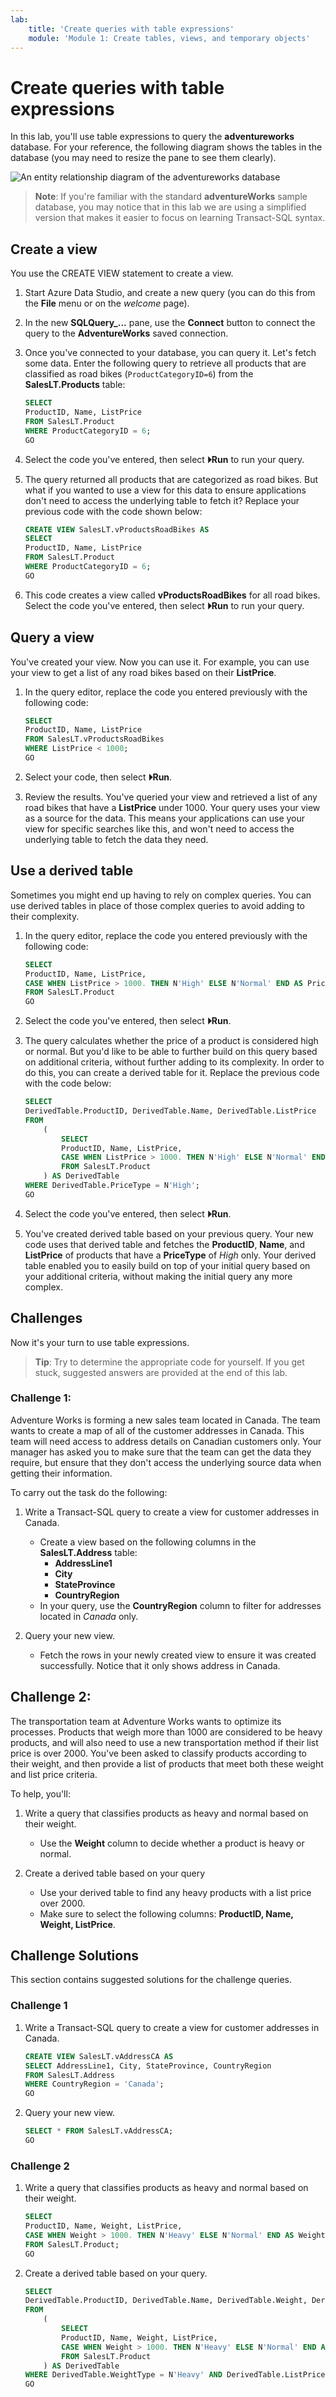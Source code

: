 ```yaml
---
lab:
    title: 'Create queries with table expressions'
    module: 'Module 1: Create tables, views, and temporary objects'
---
```


# Create queries with table expressions

In this lab, you'll use table expressions to query the **adventureworks** database. For your reference, the following diagram shows the tables in the database (you may need to resize the pane to see them clearly).

![An entity relationship diagram of the adventureworks database](./images/adventureworks-erd.png)

> **Note**: If you're familiar with the standard **adventureWorks** sample database, you may notice that in this lab we are using a simplified version that makes it easier to focus on learning Transact-SQL syntax.

## Create a view

You use the CREATE VIEW statement to create a view.

1. Start Azure Data Studio, and create a new query (you can do this from the **File** menu or on the *welcome* page).

1. In the new **SQLQuery_...** pane, use the **Connect** button to connect the query to the **AdventureWorks** saved connection.

1. Once you've connected to your database, you can query it.  Let's fetch some data. Enter the following query to retrieve all products that are classified as road bikes (`ProductCategoryID=6`) from the **SalesLT.Products** table:
    ```sql
    SELECT
    ProductID, Name, ListPrice
    FROM SalesLT.Product
    WHERE ProductCategoryID = 6;
    GO
    ```
1. Select the code you've entered, then select **&#x23f5;Run** to run your query.

1. The query returned all products that are categorized as road bikes. But what if you wanted to use a view for this data to ensure applications don't need to access the underlying table to fetch it? Replace your previous code with the code shown below:

    ```sql
    CREATE VIEW SalesLT.vProductsRoadBikes AS
    SELECT
    ProductID, Name, ListPrice
    FROM SalesLT.Product
    WHERE ProductCategoryID = 6;
    GO

1. This code creates a view called **vProductsRoadBikes** for all road bikes. Select the code you've entered, then select **&#x23f5;Run** to run your query. 

## Query a view

You've created your view. Now you can use it. For example, you can use your view to get a list of any road bikes based on their **ListPrice**.

1. In the query editor, replace the code you entered previously with the following code:

    ```sql
    SELECT	
    ProductID, Name, ListPrice
    FROM SalesLT.vProductsRoadBikes
    WHERE ListPrice < 1000;
    GO
    ```
1. Select your code, then select **&#x23f5;Run**. 

1. Review the results. You've queried your view and retrieved a list of any road bikes that have a **ListPrice** under 1000. Your query uses your view as a source for the data. This means your applications can use your view for specific searches like this, and won't need to access the underlying table to fetch the data they need. 

## Use a derived table

Sometimes you might end up having to rely on complex queries. You can use derived tables in place of those complex queries to avoid adding to their complexity.

1. In the query editor, replace the code you entered previously with the following code:

    ```sql
    SELECT
    ProductID, Name, ListPrice,
    CASE WHEN ListPrice > 1000. THEN N'High' ELSE N'Normal' END AS PriceType
    FROM SalesLT.Product
    GO
    ```

1. Select the code you've entered, then select **&#x23f5;Run**. 

1. The query calculates whether the price of a product is considered high or normal. But you'd like to be able to further build on this query based on additional criteria, without further adding to its complexity. In order to do this, you can create a derived table for it. Replace the previous code with the code below:

    ```sql
    SELECT
    DerivedTable.ProductID, DerivedTable.Name, DerivedTable.ListPrice
    FROM
        (
            SELECT
            ProductID, Name, ListPrice,
            CASE WHEN ListPrice > 1000. THEN N'High' ELSE N'Normal' END AS PriceType
            FROM SalesLT.Product
        ) AS DerivedTable
    WHERE DerivedTable.PriceType = N'High';
    GO
    ```
1. Select the code you've entered, then select **&#x23f5;Run**. 

1. You've created derived table based on your previous query.  Your new code uses that derived table and fetches the **ProductID**, **Name**, and **ListPrice** of products that have a **PriceType** of *High* only. Your derived table enabled you to easily build on top of your initial query based on your additional criteria, without making the initial query any more complex.

## Challenges

Now it's your turn to use table expressions.

> **Tip**: Try to determine the appropriate code for yourself. If you get stuck, suggested answers are provided at the end of this lab.

### Challenge 1:

Adventure Works is forming a new sales team located in Canada. The team wants to create a map of all of the customer addresses in Canada. This team will need access to address details on Canadian customers only. Your manager has asked you to make sure that the team can get the data they require, but ensure that they don't access the underlying source data when getting their information.

To carry out the task do the following:

1. Write a Transact-SQL query to create a view for customer addresses in Canada.
   - Create a view based on the following columns in the **SalesLT.Address** table:
      - **AddressLine1**
      - **City**
      - **StateProvince**
      - **CountryRegion**
   - In your query, use the **CountryRegion** column to filter for addresses located in *Canada* only.

1. Query your new view.
   - Fetch the rows in your newly created view to ensure it was created successfully. Notice that it only shows address in Canada. 

## Challenge 2:

The transportation team at Adventure Works wants to optimize its processes. Products that weigh more than 1000 are considered to be heavy products, and will also need to use a new transportation method if their list price is over 2000. You've been asked to classify products according to their weight, and then provide a list of products that meet both these weight and list price criteria.

To help, you'll:

1. Write a query that classifies products as heavy and normal based on their weight.
   - Use the **Weight** column to decide whether a product is heavy or normal. 

1. Create a derived table based on your query
   - Use your derived table to find any heavy products with a list price over 2000. 
   - Make sure to select the following columns: **ProductID, Name, Weight, ListPrice**.


## Challenge Solutions

This section contains suggested solutions for the challenge queries.

### Challenge 1

1. Write a Transact-SQL query to create a view for customer addresses in Canada.
    ```sql
    CREATE VIEW SalesLT.vAddressCA AS
    SELECT AddressLine1, City, StateProvince, CountryRegion
    FROM SalesLT.Address
    WHERE CountryRegion = 'Canada';
    GO
    ```
1. Query your new view.
    ```sql
    SELECT * FROM SalesLT.vAddressCA;
    GO
    ```

### Challenge 2

1. Write a query that classifies products as heavy and normal based on their weight.
    
    ```sql
    SELECT
    ProductID, Name, Weight, ListPrice,
    CASE WHEN Weight > 1000. THEN N'Heavy' ELSE N'Normal' END AS WeightType
    FROM SalesLT.Product;
    GO
    ```
1. Create a derived table based on your query.
    ```sql
    SELECT
    DerivedTable.ProductID, DerivedTable.Name, DerivedTable.Weight, DerivedTable.ListPrice
    FROM
        (
            SELECT
            ProductID, Name, Weight, ListPrice,
            CASE WHEN Weight > 1000. THEN N'Heavy' ELSE N'Normal' END AS WeightType
            FROM SalesLT.Product
        ) AS DerivedTable
    WHERE DerivedTable.WeightType = N'Heavy' AND DerivedTable.ListPrice > 2000;
    GO
    ```
